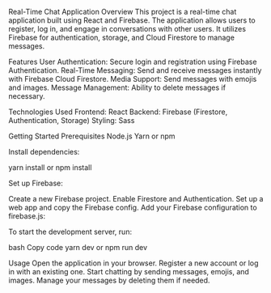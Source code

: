 Real-Time Chat Application
Overview
This project is a real-time chat application built using React and Firebase. The application allows users to register, log in, and engage in conversations with other users. It utilizes Firebase for authentication, storage, and Cloud Firestore to manage messages.

Features
User Authentication: Secure login and registration using Firebase Authentication.
Real-Time Messaging: Send and receive messages instantly with Firebase Cloud Firestore.
Media Support: Send messages with emojis and images.
Message Management: Ability to delete messages if necessary.

Technologies Used
Frontend: React
Backend: Firebase (Firestore, Authentication, Storage)
Styling: Sass

Getting Started
Prerequisites
Node.js
Yarn or npm

Install dependencies:


yarn install
  or
npm install

Set up Firebase:

Create a new Firebase project.
Enable Firestore and Authentication.
Set up a web app and copy the Firebase config.
Add your Firebase configuration to firebase.js:


To start the development server, run:

bash
Copy code
yarn dev
 or
npm run dev


Usage
Open the application in your browser.
Register a new account or log in with an existing one.
Start chatting by sending messages, emojis, and images.
Manage your messages by deleting them if needed.
